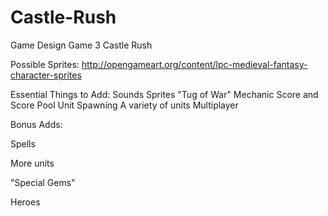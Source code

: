 # Castle-Rush
Game Design Game 3 Castle Rush

Possible Sprites: http://opengameart.org/content/lpc-medieval-fantasy-character-sprites


Essential Things to Add:
Sounds
Sprites
"Tug of War" Mechanic
Score and Score Pool
Unit Spawning
A variety of units
Multiplayer


Bonus Adds:

Spells

More units

"Special Gems"

Heroes

